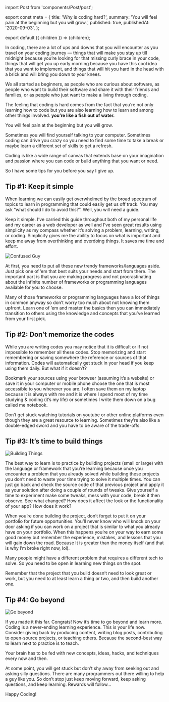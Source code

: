 import Post from 'components/Post/post';

export const meta = {
  title: 'Why is coding hard?',
  summary: 'You will feel pain at the beginning but you will grow.',
  published: true,
  publishedAt: '2020-09-03',
};

export default ({ children }) => <Post meta={meta}>{children}</Post>;

[tip1]: https://i.giphy.com/media/4JVTF9zR9BicshFAb7/source.gif
[tip3]: https://media.giphy.com/media/c5eqVJN7oNLTq/source.gif
[tip4]: https://media.giphy.com/media/J1GUY5w1oCos7kvUlC/giphy.gif

In coding, there are a lot of ups and downs that you will encounter as you
travel on your coding journey — things that will make you stay up till midnight
because you’re looking for that missing curly brace in your code, things that
will get you up early morning because you have this cool idea that you want to
implement, and things that will hit you hard in the head with a brick and will
bring you down to your knees.

We all started as beginners, as people who are curious about software, as
people who want to build their software and share it with their friends and
families, or as people who just want to make a living through coding.

The feeling that coding is hard comes from the fact that you’re not only
learning how to code but you are also learning how to learn and among other
things involved. __you’re like a fish out of water.__

You will feel pain at the beginning but you will grow.

Sometimes you will find yourself talking to your computer. Sometimes coding can
drive you crazy so you need to find some time to take a break or maybe learn a
different set of skills to get a refresh.

Coding is like a wide range of canvas that extends base on your imagination and
passion where you can code or build anything that you want or need.

So I have some tips for you before you say I give up.

## Tip #1: Keep it simple

When learning we can easily get overwhelmed by the broad spectrum of topics to
learn in programming that could easily get us off track. You may ask “what
should I do to avoid this?”. Well, you will need a guide.

Keep it simple. I’ve carried this guide throughout both of my personal life and
my career as a web developer as well and I’ve seen great results using
simplicity as my compass whether it’s solving a problem, learning, writing, or
coding. Simplicity gives me the ability to focus on what is important and keep
me away from overthinking and overdoing things. It saves me time and effort.

![Confused Guy][tip1]

At first, you need to put all these new trendy frameworks/languages aside. Just
pick one of ’em that best suits your needs and start from there. The important
part is that you are making progress and not procrastinating about the infinite
number of frameworks or programming languages available for you to choose.

Many of those frameworks or programming languages have a lot of things in
common anyway so don’t worry too much about not knowing them upfront. Learn one
of ’em and master the basics then you can immediately transition to others
using the knowledge and concepts that you’ve learned from your first pick.

## Tip #2: Don’t memorize the codes

While you are writing codes you may notice that it is difficult or if not
impossible to remember all these codes. Stop memorizing and start remembering
or saving somewhere the reference or sources of that information. Codes will
automatically get stuck in your head if you keep using them daily. But what if
it doesn’t?

Bookmark your sources using your browser (assuming it’s a website) or save it
in your computer or mobile phone choose the one that is most accessible to you
wherever you are. I often save them on my laptop because it is always with me
and it is where I spend most of my time studying & coding (it’s my life) or
sometimes I write them down on a bug called me notebook.

Don’t get stuck watching tutorials on youtube or other online platforms even
though they are a great resource to learning. Sometimes they’re also like a
double-edged sword and you have to be aware of the trade-offs.

## Tip #3: It’s time to build things

![Building Things][tip3]

The best way to learn is to practice by building projects (small or large) with
the language or framework that you’re learning because once you encounter a
problem that you already solved while building these projects you don’t need to
waste your time trying to solve it multiple times. You can just go back and
check the source code of that previous project and apply it as your solution
after doing a couple of rounds of tweaks. Give yourself a time to experiment
make some tweaks, mess with your code, break it then observe. See what changed?
How does it affect the look or the functionality of your app? How does it work?

When you’re done building the project, don’t forget to put it on your portfolio
for future opportunities. You’ll never know who will knock on your door asking
if you can work on a project that is similar to what you already have on your
portfolio. When this happens you’re on your way to earn some good money but
remember the experience, mistakes, and lessons that you will gain down the
road. Because It is greater than the money itself (and that is why I’m broke
right now, lol).

Many people might have a different problem that requires a different tech to
solve. So you need to be open in learning new things on the spot.

Remember that the project that you build doesn’t need to look great or work,
but you need to at least learn a thing or two, and then build another one.

## Tip #4: Go beyond

![Go beyond][tip4]

If you made it this far. Congrats! Now it’s time to go beyond and learn more.
Coding is a never-ending learning experience. This is your life now. Consider
giving back by producing content, writing blog posts, contributing to
open-source projects, or teaching others. Because the second-best way to learn
next to practice is to teach.

Your brain has to be fed with new concepts, ideas, hacks, and techniques every
now and then.

At some point, you will get stuck but don’t shy away from seeking out and
asking silly questions. There are many programmers out there willing to help a
guy like you. So don’t stop just keep moving forward, keep asking questions,
and keep learning. Rewards will follow…

Happy Coding!
